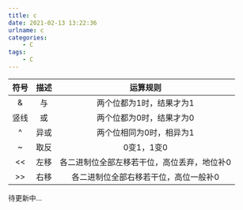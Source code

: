 ```yaml
---
title: c
date: 2021-02-13 13:22:36
urlname: c
categories: 
    - C
tags: 
    - C
---
```


| 符号 | 描述 |                  运算规则                   |
| :--: | :--: | :-----------------------------------------: |
|  &   |  与  |          两个位都为1时，结果才为1           |
| 竖线 |  或  |          两个位都为0时，结果才为0           |
|  ^   | 异或 |          两个位相同为0时，相异为1           |
|  ~   | 取反 |                 0变1，1变0                  |
|  <<  | 左移 | 各二进制位全部左移若干位，高位丢弃，地位补0 |
|  >>  | 右移 |    各二进制位全部右移若干位，高位一般补0    |

待更新中...
